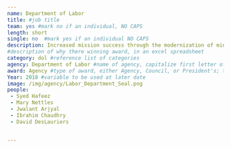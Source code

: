```yaml
---
name: Department of Labor
title: #job title
team: yes #mark no if an individual, NO CAPS
length: short
single: no  #mark yes if an individual NO CAPS
description: Increased mission success through the modernization of mine inspection processes for the Mine Safety and Health Administration. Mine inspections now require less equipment and are more reliable.
#description of why there winning award, in an excel spreadsheet
category: dol #reference list of categories
agency: Department of Labor #name of agency, capitalize first letter of each name
award: Agency #type of award, either Agency, Council, or President's; this is case sensitive so make sure to match the options listed exactly. This section generates the format of the card
Year: 2018 #variable to be used at later date
image: /img/agency/Labor_Department_Seal.png
people:
 - Syed Hafeez
 - Mary Nettles
 - Jwalant Arjyal
 - Ibrahim Chaudhry
 - David DesLauriers


---
```

